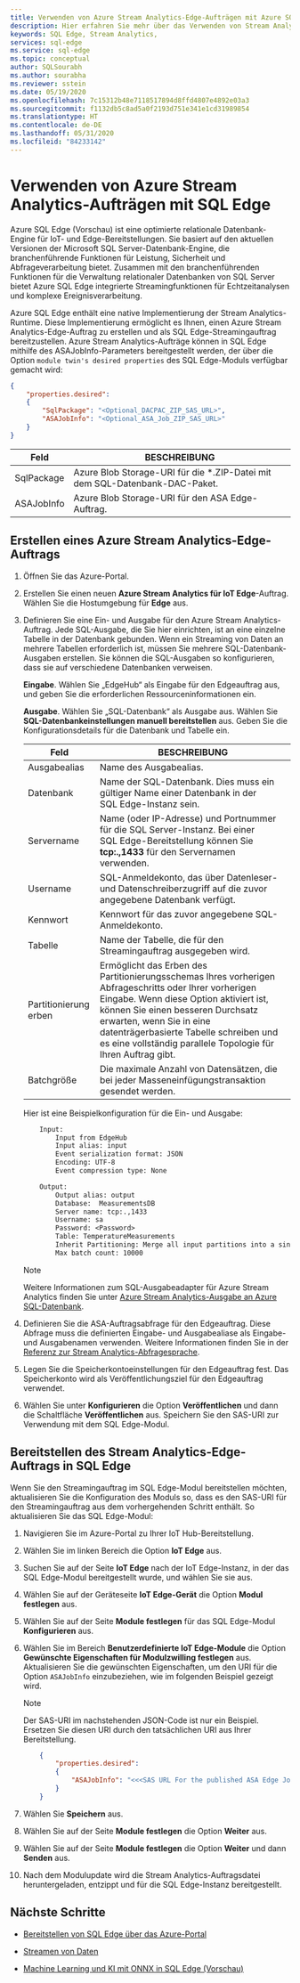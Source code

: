 ```yaml
---
title: Verwenden von Azure Stream Analytics-Edge-Aufträgen mit Azure SQL Edge (Vorschau)
description: Hier erfahren Sie mehr über das Verwenden von Stream Analytics-Aufträgen in Azure SQL Edge (Vorschau).
keywords: SQL Edge, Stream Analytics,
services: sql-edge
ms.service: sql-edge
ms.topic: conceptual
author: SQLSourabh
ms.author: sourabha
ms.reviewer: sstein
ms.date: 05/19/2020
ms.openlocfilehash: 7c15312b48e7118517894d8ffd4807e4892e03a3
ms.sourcegitcommit: f1132db5c8ad5a0f2193d751e341e1cd31989854
ms.translationtype: HT
ms.contentlocale: de-DE
ms.lasthandoff: 05/31/2020
ms.locfileid: "84233142"
---
```

# <a name="using-azure-stream-analytics-jobs-with-sql-edge"></a>Verwenden von Azure Stream Analytics-Aufträgen mit SQL Edge

Azure SQL Edge (Vorschau) ist eine optimierte relationale Datenbank-Engine für IoT- und Edge-Bereitstellungen. Sie basiert auf den aktuellen Versionen der Microsoft SQL Server-Datenbank-Engine, die branchenführende Funktionen für Leistung, Sicherheit und Abfrageverarbeitung bietet. Zusammen mit den branchenführenden Funktionen für die Verwaltung relationaler Datenbanken von SQL Server bietet Azure SQL Edge integrierte Streamingfunktionen für Echtzeitanalysen und komplexe Ereignisverarbeitung.

Azure SQL Edge enthält eine native Implementierung der Stream Analytics-Runtime. Diese Implementierung ermöglicht es Ihnen, einen Azure Stream Analytics-Edge-Auftrag zu erstellen und als SQL Edge-Streamingauftrag bereitzustellen. Azure Stream Analytics-Aufträge können in SQL Edge mithilfe des ASAJobInfo-Parameters bereitgestellt werden, der über die Option `module twin's desired properties` des SQL Edge-Moduls verfügbar gemacht wird:

```json
{
    "properties.desired":
    {
        "SqlPackage": "<Optional_DACPAC_ZIP_SAS_URL>",
        "ASAJobInfo": "<Optional_ASA_Job_ZIP_SAS_URL>"
    }
}
```

|Feld | BESCHREIBUNG |
|------|-------------|
| SqlPackage | Azure Blob Storage-URI für die *.ZIP-Datei mit dem SQL-Datenbank-DAC-Paket.
| ASAJobInfo | Azure Blob Storage-URI für den ASA Edge-Auftrag.

## <a name="create-an-azure-stream-analytics-edge-job"></a>Erstellen eines Azure Stream Analytics-Edge-Auftrags

1. Öffnen Sie das Azure-Portal.

2. Erstellen Sie einen neuen **Azure Stream Analytics für IoT Edge**-Auftrag. Wählen Sie die Hostumgebung für **Edge** aus.

3. Definieren Sie eine Ein- und Ausgabe für den Azure Stream Analytics-Auftrag. Jede SQL-Ausgabe, die Sie hier einrichten, ist an eine einzelne Tabelle in der Datenbank gebunden. Wenn ein Streaming von Daten an mehrere Tabellen erforderlich ist, müssen Sie mehrere SQL-Datenbank-Ausgaben erstellen. Sie können die SQL-Ausgaben so konfigurieren, dass sie auf verschiedene Datenbanken verweisen.

    **Eingabe**. Wählen Sie „EdgeHub“ als Eingabe für den Edgeauftrag aus, und geben Sie die erforderlichen Ressourceninformationen ein.

    **Ausgabe**. Wählen Sie „SQL-Datenbank“ als Ausgabe aus. Wählen Sie **SQL-Datenbankeinstellungen manuell bereitstellen** aus. Geben Sie die Konfigurationsdetails für die Datenbank und Tabelle ein.

    |Feld      | BESCHREIBUNG |
    |---------------|-------------|
    |Ausgabealias | Name des Ausgabealias.|
    |Datenbank | Name der SQL-Datenbank. Dies muss ein gültiger Name einer Datenbank in der SQL Edge-Instanz sein.|
    |Servername | Name (oder IP-Adresse) und Portnummer für die SQL Server-Instanz. Bei einer SQL Edge-Bereitstellung können Sie **tcp:.,1433** für den Servernamen verwenden.|
    |Username | SQL-Anmeldekonto, das über Datenleser- und Datenschreiberzugriff auf die zuvor angegebene Datenbank verfügt.|
    |Kennwort | Kennwort für das zuvor angegebene SQL-Anmeldekonto.|
    |Tabelle | Name der Tabelle, die für den Streamingauftrag ausgegeben wird.|
    |Partitionierung erben| Ermöglicht das Erben des Partitionierungsschemas Ihres vorherigen Abfrageschritts oder Ihrer vorherigen Eingabe. Wenn diese Option aktiviert ist, können Sie einen besseren Durchsatz erwarten, wenn Sie in eine datenträgerbasierte Tabelle schreiben und es eine vollständig parallele Topologie für Ihren Auftrag gibt.|
    |Batchgröße| Die maximale Anzahl von Datensätzen, die bei jeder Masseneinfügungstransaktion gesendet werden.|

    Hier ist eine Beispielkonfiguration für die Ein- und Ausgabe:

    ```txt
        Input:
            Input from EdgeHub
            Input alias: input
            Event serialization format: JSON
            Encoding: UTF-8
            Event compression type: None

        Output:
            Output alias: output
            Database:  MeasurementsDB
            Server name: tcp:.,1433
            Username: sa
            Password: <Password>
            Table: TemperatureMeasurements
            Inherit Partitioning: Merge all input partitions into a single writer
            Max batch count: 10000
    ```

    > [!NOTE]
    > Weitere Informationen zum SQL-Ausgabeadapter für Azure Stream Analytics finden Sie unter [Azure Stream Analytics-Ausgabe an Azure SQL-Datenbank](../stream-analytics/stream-analytics-sql-output-perf.md).

4. Definieren Sie die ASA-Auftragsabfrage für den Edgeauftrag. Diese Abfrage muss die definierten Eingabe- und Ausgabealiase als Eingabe- und Ausgabenamen verwenden. Weitere Informationen finden Sie in der [Referenz zur Stream Analytics-Abfragesprache](https://docs.microsoft.com/stream-analytics-query/stream-analytics-query-language-reference).

5. Legen Sie die Speicherkontoeinstellungen für den Edgeauftrag fest. Das Speicherkonto wird als Veröffentlichungsziel für den Edgeauftrag verwendet.

6. Wählen Sie unter **Konfigurieren** die Option **Veröffentlichen** und dann die Schaltfläche **Veröffentlichen** aus. Speichern Sie den SAS-URI zur Verwendung mit dem SQL Edge-Modul.

## <a name="deploy-azure-stream-analytics-edge-job-to-sql-edge"></a>Bereitstellen des Stream Analytics-Edge-Auftrags in SQL Edge

Wenn Sie den Streamingauftrag im SQL Edge-Modul bereitstellen möchten, aktualisieren Sie die Konfiguration des Moduls so, dass es den SAS-URI für den Streamingauftrag aus dem vorhergehenden Schritt enthält. So aktualisieren Sie das SQL Edge-Modul:

1. Navigieren Sie im Azure-Portal zu Ihrer IoT Hub-Bereitstellung.

2. Wählen Sie im linken Bereich die Option **IoT Edge** aus.

3. Suchen Sie auf der Seite **IoT Edge** nach der IoT Edge-Instanz, in der das SQL Edge-Modul bereitgestellt wurde, und wählen Sie sie aus.

4. Wählen Sie auf der Geräteseite **IoT Edge-Gerät** die Option **Modul festlegen** aus.

5. Wählen Sie auf der Seite **Module festlegen** für das SQL Edge-Modul **Konfigurieren** aus.

6. Wählen Sie im Bereich **Benutzerdefinierte IoT Edge-Module** die Option **Gewünschte Eigenschaften für Modulzwilling festlegen** aus. Aktualisieren Sie die gewünschten Eigenschaften, um den URI für die Option `ASAJobInfo` einzubeziehen, wie im folgenden Beispiel gezeigt wird.

    > [!NOTE]
    > Der SAS-URI im nachstehenden JSON-Code ist nur ein Beispiel. Ersetzen Sie diesen URI durch den tatsächlichen URI aus Ihrer Bereitstellung.

    ```json
        {
            "properties.desired":
            {
                "ASAJobInfo": "<<<SAS URL For the published ASA Edge Job>>>>"
            }
        }
    ```

7. Wählen Sie **Speichern** aus.

8. Wählen Sie auf der Seite **Module festlegen** die Option **Weiter** aus.

9. Wählen Sie auf der Seite **Module festlegen** die Option **Weiter** und dann **Senden** aus.

10. Nach dem Modulupdate wird die Stream Analytics-Auftragsdatei heruntergeladen, entzippt und für die SQL Edge-Instanz bereitgestellt.

## <a name="next-steps"></a>Nächste Schritte

- [Bereitstellen von SQL Edge über das Azure-Portal](deploy-portal.md)

- [Streamen von Daten](stream-data.md)

- [Machine Learning und KI mit ONNX in SQL Edge (Vorschau)](onnx-overview.md)
